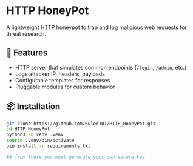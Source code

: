 # HTTP HoneyPot

A lightweight HTTP honeypot to trap and log malicious web requests for threat research.

## 🚀 Features
- HTTP server that simulates common endpoints (`/login`, `/admin`, etc.)
- Logs attacker IP, headers, payloads
- Configurable templates for responses
- Pluggable modules for custom behavior

## 📦 Installation
```bash
git clone https://github.com/Ruler101/HTTP_HoneyPot.git
cd HTTP_HoneyPot
python3 -m venv .venv
source .venv/bin/activate
pip install -r requirements.txt

## from there you must generate your own secure key
